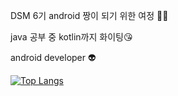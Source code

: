 DSM 6기 android 짱이 되기 위한 여정 🧡💛

java 공부 중 kotlin까지 화이팅😘

android developer 👽

[![Top Langs](https://github-readme-stats.vercel.app/api/top-langs/?username=nayeon15&layout=compact)](https://github.com/anuraghazra/github-readme-stats)
